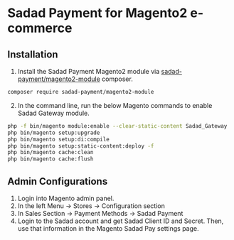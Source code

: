 # Sadad Payment for Magento2 e-commerce

## Installation
1. Install the Sadad Payment Magento2 module via [sadad-payment/magento2-module](https://packagist.org/packages/sadad-payment/magento2-module) composer.
```bash
composer require sadad-payment/magento2-module
```

2. In the command line, run the below Magento commands to enable Sadad Gateway module.
```bash
php -f bin/magento module:enable --clear-static-content Sadad_Gateway
php bin/magento setup:upgrade
php bin/magento setup:di:compile
php bin/magento setup:static-content:deploy -f
php bin/magento cache:clean
php bin/magento cache:flush
```

## Admin Configurations

1. Login into Magento admin panel.
2. In the left Menu → Stores → Configuration section
2. In Sales Section → Payment Methods → Sadad Payment
3. Login to the Sadad account and get Sadad Client ID and Secret. Then, use that information in the Magento Sadad Pay settings page.
